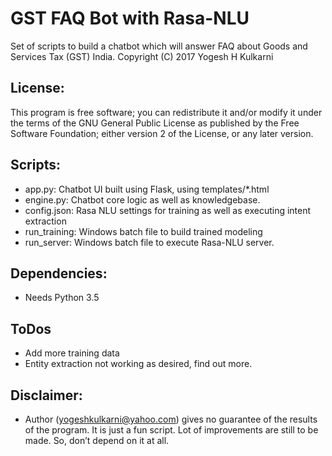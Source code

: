 # GST FAQ Bot with Rasa-NLU
Set of scripts to build a chatbot which will answer FAQ about Goods and Services Tax (GST) India.
Copyright (C) 2017 Yogesh H Kulkarni

## License:
This program is free software; you can redistribute it and/or
modify it under the terms of the GNU General Public License
as published by the Free Software Foundation; either version 2
of the License, or any later version.

## Scripts:
* app.py: Chatbot UI built using Flask, using templates/*.html
* engine.py: Chatbot core logic as well as knowledgebase.
* config.json: Rasa NLU settings for training as well as executing intent extraction
* run_training: Windows batch file to build trained modeling
* run_server: Windows batch file to execute Rasa-NLU server.

## Dependencies:
* Needs Python 3.5

## ToDos
* Add more training data
* Entity extraction not working as desired, find out more.

## Disclaimer:
* Author (yogeshkulkarni@yahoo.com) gives no guarantee of the results of the program. It is just a fun script. Lot of improvements are still to be made. So, don’t depend on it at all.

